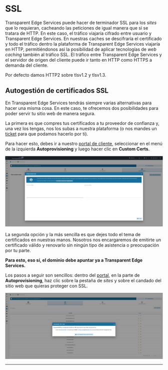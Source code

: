# SSL

Transparent Edge Services puede hacer de terminador SSL para los _sites_ que lo requieran, cacheando las peticiones de igual manera que si se tratara de HTTP. En este caso, el tráfico viajaría cifrado entre usuario y Transparent Edge Services. En nuestras caches se descifraría el certificado y todo el tráfico dentro la plataforma de Transparent Edge Services viajaría en HTTP, permitiéndonos así la posibilidad de aplicar tecnologías de _web caching_ también al tráfico SSL. El tráfico entre Transparent Edge Services y el servidor de origen del cliente puede ir tanto en HTTP como HTTPS a demanda del cliente.

Por defecto damos HTTP2 sobre tlsv1.2 y tlsv1.3.



## Autogestión de certificados SSL

En Transparent Edge Services tendrás siempre varias alternativas para hacer una misma cosa. En este caso, te ofrecemos dos posibilidades para poder servir tu sitio web de manera segura.&#x20;

La primera es que compres tus certificados a tu proveedor de confianza y, una vez los tengas, nos los subas a nuestra plataforma (o nos mandes un [ticket](mailto:support@transparentcdn.com) para que podamos hacerlo por ti).

Para hacer esto, debes ir a nuestro [portal de cliente](https://dashboard.transparentcdn.com), seleccionar en el menú de la izquierda **Autoprovisioning** y luego hacer clic en **Custom Certs.**&#x20;

![](<../../.gitbook/assets/Captura de pantalla 2020-05-21 a las 17.01.13.png>)

La segunda opción y la más sencilla es que dejes todo el tema de certificados en nuestras manos. Nosotros nos encargaremos de emitirte un certificado válido y renovarlo sin ningún tipo de asistencia o preocupación por tu parte.&#x20;

**Para esto, eso sí, el dominio debe apuntar ya a Transparent Edge Services.**

Los pasos a seguir son sencillos: dentro del [portal](https://dashboard.transparentcdn.com), en la parte de **Autoprovisioning**, haz clic sobre la pestaña de _sites_ y sobre el candado del sitio web que quieras proteger con SSL.

![](<../../.gitbook/assets/Captura de pantalla 2020-05-21 a las 17.09.32.png>)

****

